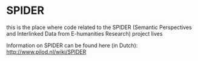 # SPIDER
this is the place where code related to the SPIDER (Semantic Perspectives and Interlinked Data from E-humanities Research) project lives

Information on SPIDER can be found here (in Dutch): http://www.pilod.nl/wiki/SPIDER



